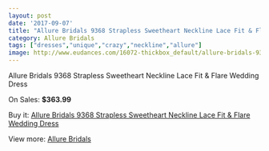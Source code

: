 ```yaml
---
layout: post
date: '2017-09-07'
title: "Allure Bridals 9368 Strapless Sweetheart Neckline Lace Fit & Flare Wedding Dress"
category: Allure Bridals
tags: ["dresses","unique","crazy","neckline","allure"]
image: http://www.eudances.com/16072-thickbox_default/allure-bridals-9368-strapless-sweetheart-neckline-lace-fit-flare-wedding-dress.jpg
---
```

Allure Bridals 9368 Strapless Sweetheart Neckline Lace Fit & Flare Wedding Dress

On Sales: **$363.99**
<a href="https://www.eudances.com/en/allure-bridals/4725-allure-bridals-9368-strapless-sweetheart-neckline-lace-fit-flare-wedding-dress.html"><amp-img layout="responsive" width="600" height="600" src="//www.eudances.com/16072-thickbox_default/allure-bridals-9368-strapless-sweetheart-neckline-lace-fit-flare-wedding-dress.jpg" alt="Allure Bridals 9368 Strapless Sweetheart Neckline Lace Fit & Flare Wedding Dress 0" /></a>
<a href="https://www.eudances.com/en/allure-bridals/4725-allure-bridals-9368-strapless-sweetheart-neckline-lace-fit-flare-wedding-dress.html"><amp-img layout="responsive" width="600" height="600" src="//www.eudances.com/16074-thickbox_default/allure-bridals-9368-strapless-sweetheart-neckline-lace-fit-flare-wedding-dress.jpg" alt="Allure Bridals 9368 Strapless Sweetheart Neckline Lace Fit & Flare Wedding Dress 1" /></a>
<a href="https://www.eudances.com/en/allure-bridals/4725-allure-bridals-9368-strapless-sweetheart-neckline-lace-fit-flare-wedding-dress.html"><amp-img layout="responsive" width="600" height="600" src="//www.eudances.com/16073-thickbox_default/allure-bridals-9368-strapless-sweetheart-neckline-lace-fit-flare-wedding-dress.jpg" alt="Allure Bridals 9368 Strapless Sweetheart Neckline Lace Fit & Flare Wedding Dress 2" /></a>

Buy it: [Allure Bridals 9368 Strapless Sweetheart Neckline Lace Fit & Flare Wedding Dress](https://www.eudances.com/en/allure-bridals/4725-allure-bridals-9368-strapless-sweetheart-neckline-lace-fit-flare-wedding-dress.html "Allure Bridals 9368 Strapless Sweetheart Neckline Lace Fit & Flare Wedding Dress")

View more: [Allure Bridals](https://www.eudances.com/en/2-allure-bridals "Allure Bridals")